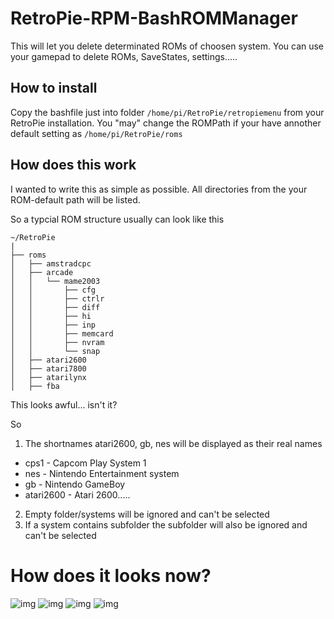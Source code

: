 # RetroPie-RPM-BashROMManager

This will let you delete determinated ROMs of choosen system. You can use your gamepad to delete ROMs, SaveStates, settings.....

## How to install

Copy the bashfile just into folder `/home/pi/RetroPie/retropiemenu` from your RetroPie installation.
You "may" change the ROMPath if your have annother default setting as `/home/pi/RetroPie/roms`

## How does this work

I wanted to write this as simple as possible.
All directories from the your ROM-default path will be listed.

So a typcial ROM structure usually can look like this
```
~/RetroPie
|
├── roms
│   ├── amstradcpc
│   ├── arcade
│   │   └── mame2003
│   │       ├── cfg
│   │       ├── ctrlr
│   │       ├── diff
│   │       ├── hi
│   │       ├── inp
│   │       ├── memcard
│   │       ├── nvram
│   │       └── snap
│   ├── atari2600
│   ├── atari7800
│   ├── atarilynx
│   ├── fba
```

This looks awful... isn't it?

So
1. The shortnames atari2600, gb, nes will be displayed as their real names
  + cps1 - Capcom Play System 1
  + nes - Nintendo Entertainment system
  + gb - Nintendo GameBoy
  + atari2600 - Atari 2600.....
2. Empty folder/systems will be ignored and can't be selected
3. If a system contains subfolder the subfolder will also be ignored and can't be selected

# How does it looks now?

![img](https://up.picr.de/31816394et.png)
![img](https://up.picr.de/31816395wi.png)
![img](https://up.picr.de/31816396vt.png)
![img](https://up.picr.de/31816397hx.png)
